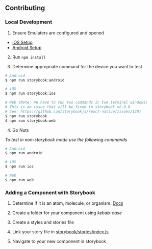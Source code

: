 ## Contributing

### Local Development

1. Ensure Emulaters are configured and opened

- [iOS Setup](https://docs.expo.io/workflow/ios-simulator/)
- [Android Setup](https://docs.expo.io/workflow/android-studio-emulator/)

2. Run `npm install`

3. Determine appropriate command for the device you want to test

```bash
# Android
$ npm run storybook:android

# iOS
$ npm run storybook:ios

# Web (Note: We have to run two commands in two terminal windows)
# This is an issue that will be fixed in storybook v6.0.0
# See: https://github.com/storybookjs/react-native/issues/120)
$ npm run storybook
$ npm run storybook:web
```

4. Go Nuts

_To test in non-storybook mode use the following commands_

```bash
# Android
$ npm run android

# iOS
$ npm run ios

# Web
$ npm run web
```

### Adding a Component with Storybook

1. Determine if it is an atom, molecule, or organism. [Docs](https://medium.com/@janelle.wg/atomic-design-pattern-how-to-structure-your-react-application-2bb4d9ca5f97)

2. Create a folder for your component using _kebab-case_

3. Create a styles and stories file

4. Link your story file in [storybook/stories/index.js](./storybook/stories/index.js)

5. Navigate to your new component in storybook
